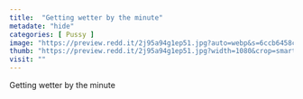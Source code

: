 ```yaml
---
title:  "Getting wetter by the minute"
metadate: "hide"
categories: [ Pussy ]
image: "https://preview.redd.it/2j95a94g1ep51.jpg?auto=webp&s=6ccb6458cffc7972e0001737f67fbda9dfedae63"
thumb: "https://preview.redd.it/2j95a94g1ep51.jpg?width=1080&crop=smart&auto=webp&s=fb6d92894ff5ddc7b2bac77e3b22a9428fb7250c"
visit: ""
---
```

Getting wetter by the minute
